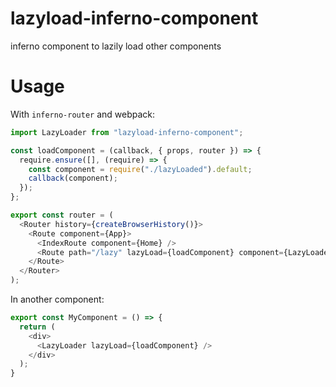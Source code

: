 # lazyload-inferno-component
inferno component to lazily load other components

# Usage
With `inferno-router` and webpack:
```javascript
import LazyLoader from "lazyload-inferno-component";

const loadComponent = (callback, { props, router }) => {
  require.ensure([], (require) => {
    const component = require("./lazyLoaded").default;
    callback(component);
  });
};

export const router = (
  <Router history={createBrowserHistory()}>
    <Route component={App}>
      <IndexRoute component={Home} />
      <Route path="/lazy" lazyLoad={loadComponent} component={LazyLoader}
    </Route>
  </Router>
);
```

In another component:
```javascript
export const MyComponent = () => {
  return (
    <div>
      <LazyLoader lazyLoad={loadComponent} />
    </div>
  );
}
```
